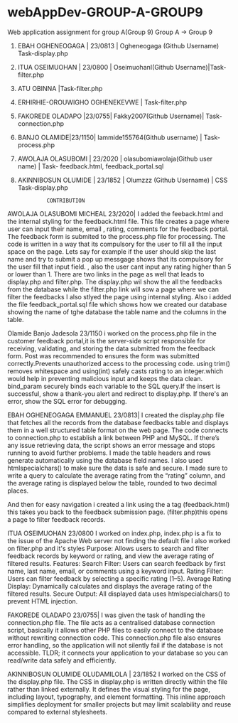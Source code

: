 # webAppDev-GROUP-A-GROUP9
Web application assignment for group A(Group 9)
Group A -> Group 9
1. EBAH OGHENEOGAGA | 23/0813 | Ogheneogaga (Github Username) Task-display.php
2. ITUA OSEIMUOHAN | 23/0800 | OseimuohanI(Github Username)|Task-filter.php
4. ATU OBINNA |Task-filter.php
5. ERHIRHIE-OROUWIGHO  OGHENEKEVWE | Task-filter.php
6. FAKOREDE OLADAPO |23/0755| Fakky2007(Github Username)| Task-connection.php
7. BANJO OLAMIDE|23/1150| lammide155764(Github username) | Task-process.php
8. AWOLAJA OLASUBOMI | 23/2020 | olasubomiawolaja(Github user name) | Task- feedback.html, feedback_portal.sql
9. AKINNIBOSUN OLUMIDE | 23/1852 | Olumzzz (Github Username) | CSS Task-display.php

                CONTRIBUTION

AWOLAJA OLASUBOMI MICHEAL 23/2020| 
I added the feeback.html and  the internal styling for the feedback.html file. This file creates a page where user can input their name, email , rating, comments for the feedback portal. The feedback form is submited to the process.php file for processing. The code is written in a way that its compulsory for the user to fill all the input space on the page. Lets say for example if the user should skip the last name and try to submit a pop up messgage shows that its compulsory for the user fill that input field.
, also the user cant input any rating higher than 5 or lower than 1. There are two links in the page as well that leads to display.php and filter.php. The display.php wil show the all the feedbacks from the database while the filter.php link will sow a page where we can filter the feedbacks I also  stlyed the page using internal styling.
Also i added the file feedback_portal.sql file which shows how we created our database showing the name of tghe database the table name and the columns in the table.


Olamide Banjo  Jadesola 23/1150
i worked on the process.php file in the customer feedback portal,it  is the server-side script responsible for receiving, validating, and storing the data submitted from the feedback form.
Post was recommended to ensures the form was submitted correctly.Prevents unauthorized  access to the processing code.
using trim() removes whitespace and using(int) safely casts rating to an integer.which would help in preventing malicious input and keeps the data clean.
bind_param securely binds each variable to the SQL query.If the insert is successful, show a thank-you alert and redirect to display.php. If there's an error, show the SQL error for debugging.


EBAH OGHENEOGAGA EMMANUEL 23/0813|
I created the display.php file that fetches all the records from the database feedbacks table and displays them in a well structured table format on the web page. The code connects to connection.php to establish a link between PHP and MySQL.
If there’s any issue retrieving data, the script shows an error message and stops running to avoid further problems.
I made the table headers and rows generate automatically using the database field names. I also used htmlspecialchars() to make sure the data is safe and secure.
I made sure to write a query to calculate the average rating from the “rating” column, and the average rating is displayed below the table, rounded to two decimal places.

And then for easy navigation i created a link using the a tag
(feedback.html) this takes you back to the feedback submission page.
(filter.php)this opens a page to filter feedback records.


ITUA OSEIMUOHAN 23/0800
I worked on index.php, index.php is a fix to the issue of the Apache Web server not finding the default file
I also worked on filter.php and it's styles
Purpose:
Allows users to search and filter feedback records by keyword or rating, and view the average rating of filtered results.
Features:
Search Filter: Users can search feedback by first name, last name, email, or comments using a keyword input.
Rating Filter: Users can filter feedback by selecting a specific rating (1–5).
Average Rating Display: Dynamically calculates and displays the average rating of the filtered results.
Secure Output: All displayed data uses htmlspecialchars() to prevent HTML injection.


FAKOREDE OLADAPO 23/0755| 
I was given the task of handling the connection.php file. The file acts as a centralised database connection script, basically it allows other PHP files to easily connect to the database without rewriting connection code. This connection.php file also ensures error handling, so the application will not silently fail if the database is not accessible.
TLDR; it connects your application to your database so you can read/write data safely and efficiently. 

AKINNIBOSUN OLUMIDE OLUDAMILOLA | 23/1852
I worked on the CSS of the display.php file. The CSS in display.php is written directly within the file rather than linked externally. It defines the visual styling for the page, including layout, typography, and element formatting. This inline approach simplifies deployment for smaller projects but may limit scalability and reuse compared to external stylesheets.
